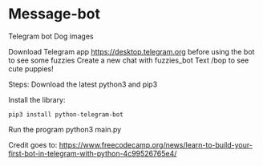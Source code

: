 # Message-bot
Telegram bot Dog images

Download Telegram app https://desktop.telegram.org before using the bot to see some fuzzies 
Create a new chat with fuzzies_bot
Text /bop to see cute puppies!

Steps:
Download the latest python3 and pip3


Install the library:
  
    pip3 install python-telegram-bot
  
Run the program 
        python3 main.py

Credit goes to: https://www.freecodecamp.org/news/learn-to-build-your-first-bot-in-telegram-with-python-4c99526765e4/
